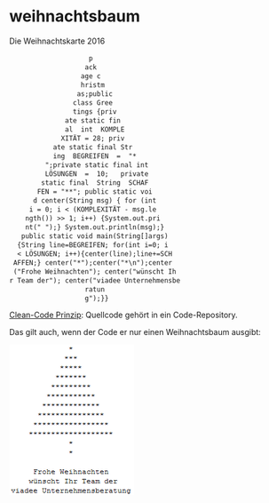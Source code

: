 # weihnachtsbaum
Die Weihnachtskarte 2016

```
                    p
                   ack
                  age c
                  hristm
                 as;public
                class Gree
                tings {priv
              ate static fin
              al  int  KOMPLE
             XITÄT = 28; priv
           ate static final Str
           ing  BEGREIFEN  =  "*
         ";private static final int
         LÖSUNGEN  =  10;   private
        static final  String  SCHAF
       FEN = "**"; public static voi
      d center(String msg) { for (int
     i = 0; i < (KOMPLEXITÄT - msg.le
    ngth()) >> 1; i++) {System.out.pri
    nt(" ");} System.out.println(msg);}
   public static void main(String[]args)
  {String line=BEGREIFEN; for(int i=0; i
  < LÖSUNGEN; i++){center(line);line+=SCH
 AFFEN;} center("*");center("*\n");center
 ("Frohe Weihnachten"); center("wünscht Ih
r Team der"); center("viadee Unternehmensbe
                   ratun
                   g");}}
```

[Clean-Code Prinzip](http://clean-code-developer.de/die-grade/roter-grad/#Ein_Versionskontrollsystem_einsetzen): Quellcode gehört in ein Code-Repository.

Das gilt auch, wenn der Code er nur einen Weihnachtsbaum ausgibt:

![BaumBild](https://github.com/viadee/weihnachtsbaum/blob/master/baum.png)
